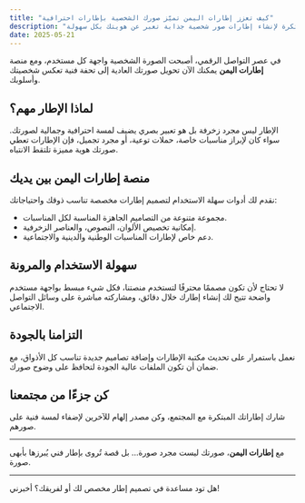 ```yaml
---
title: "كيف تعزز إطارات اليمن تميّز صورك الشخصية بإطارات احترافية"
description: "اكتشف كيف تقدم منصة إطارات اليمن أدوات مبتكرة لإنشاء إطارات صور شخصية جذابة تعبر عن هويتك بكل سهولة."
date: 2025-05-21
---
```


في عصر التواصل الرقمي، أصبحت الصورة الشخصية واجهة كل مستخدم، ومع منصة **إطارات اليمن** يمكنك الآن تحويل صورتك العادية إلى تحفة فنية تعكس شخصيتك وأسلوبك.

## لماذا الإطار مهم؟

الإطار ليس مجرد زخرفة بل هو تعبير بصري يضيف لمسة احترافية وجمالية لصورتك. سواء كان لإبراز مناسبات خاصة، حملات توعية، أو مجرد تجميل، فإن الإطارات تعطي صورتك هوية مميزة تلتقط الانتباه.

## منصة إطارات اليمن بين يديك

نقدم لك أدوات سهلة الاستخدام لتصميم إطارات مخصصة تناسب ذوقك واحتياجاتك:
- مجموعة متنوعة من التصاميم الجاهزة المناسبة لكل المناسبات.
- إمكانية تخصيص الألوان، النصوص، والعناصر الزخرفية.
- دعم خاص لإطارات المناسبات الوطنية والدينية والاجتماعية.

## سهولة الاستخدام والمرونة

لا تحتاج لأن تكون مصممًا محترفًا لتستخدم منصتنا، فكل شيء مبسط بواجهة مستخدم واضحة تتيح لك إنشاء إطارك خلال دقائق، ومشاركته مباشرة على وسائل التواصل الاجتماعي.

## التزامنا بالجودة

نعمل باستمرار على تحديث مكتبة الإطارات وإضافة تصاميم جديدة تناسب كل الأذواق، مع ضمان أن تكون الملفات عالية الجودة لتحافظ على وضوح صورك.

## كن جزءًا من مجتمعنا

شارك إطاراتك المبتكرة مع المجتمع، وكن مصدر إلهام للآخرين لإضفاء لمسة فنية على صورهم.

---

مع **إطارات اليمن**، صورتك ليست مجرد صورة... بل قصة تُروى بإطار فني يُبرزها بأبهى صورة.

---

هل تود مساعدة في تصميم إطار مخصص لك أو لفريقك؟ أخبرني!